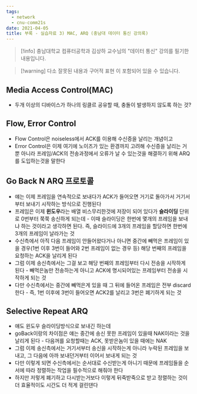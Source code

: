 ```yaml
---
tags:
  - network
  - cnu-comm21s
date: 2021-04-05
title: 부록 - 실습자료 3) MAC, ARQ (충남대 데이터 통신 강의록)
---
```

> [!info] 충남대학교 컴퓨터공학과 김상하 교수님의 "데이터 통신" 강의를 필기한 내용입니다.

> [!warning] 다소 잘못된 내용과 구어적 표현 이 포함되어 있을 수 있습니다.

## Media Access Control(MAC)

- 두개 이상의 디바이스가 하나의 링클르 공유할 때, 충돌이 발생하지 않도록 하는 것?

## Flow, Error Control

- Flow Control은 noiseless에서 ACK를 이용해 수신증을 날리는 개념이고
- Error Control은 이제 여기에 노이즈가 있는 환경까지 고려해 수신증을 날리는 거 뿐 아니라 프레임/ACK의 전송과정에서 오류가 날 수 있는것을 해결하기 위해 ARQ를 도입하는것을 말한다

## Go Back N ARQ 프로토콜

- 얘는 이제 프레임을 연속적으로 보내다가 ACK가 들어오면 거기로 돌아가서 거기서부터 보내기 시작하는 방식으로 진행된다
- 프레임은 이제 **윈도우**라는 배열 비스무리한것에 저장이 되어 있다가 **슬라이딩** 단위로 0번부터 쭉쭉 송신하게 되는데 - 이때 슬라이딩은 한번에 몇개의 프레임을 보내냐 하는 것이라고 생각하면 된다. 즉, 슬라이드에 3개의 프레임을 할당하면 한번에 3개의 프레임이 날라가는 것
- 수신측에서 아직 다음 프레임이 안들어왔다거나 아니면 중간에 빼먹은 프레임이 있을 경우(1번 이후 3번이 들어와 2번 프레임이 없는 경우 등) 해당 번째의 프레임을 요청하는 ACK을 날리게 된다
- 그럼 이제 송신측에서는 그걸 보고 해당 번째의 프레임부터 다시 전송을 시작하게 된다 - 빼먹은놈만 전송하는게 아니고 ACK에 명시되어있는 프레임부터 전송을 시작하게 되는 것
- 다만 수신측에서는 중간에 빼먹은게 있을 때 그 뒤에 들어온 프레임은 전부 discard한다 - 즉, 1번 이후에 3번이 들어오면 ACK2를 날리고 3번은 폐기하게 되는 것

## Selective Repeat ARQ

- 얘도 윈도우 슬라이딩방식으로 보내긴 하는데
- goBack이랑의 차이점은 얘는 중간에 송신 못한 프레임이 있을때 NAK이라는 것을 날리게 된다 - 다음꺼를 요청할때는 ACK, 못받은놈이 있을 때에는 NAK
- 그럼 이제 송신측에서는 거기서부터 송신을 시작하는게 아니라 누락된 프레임을 보내고, 그 다음에 아까 보내던거부터 이어서 보내게 되는 것
- 다만 이렇게 되면 수신측에서는 순서대로 수신받는게 아니기 때문에 프레임들을 순서에 따라 정렬하는 작업을 필수적으로 해줘야 한다
- 하지만 저렇게 폐기하고 다시받는거보다 이렇게 뒤죽받죽으로 받고 정렬하는 것이 더 효율적이도 시간도 더 적게 걸린댄다